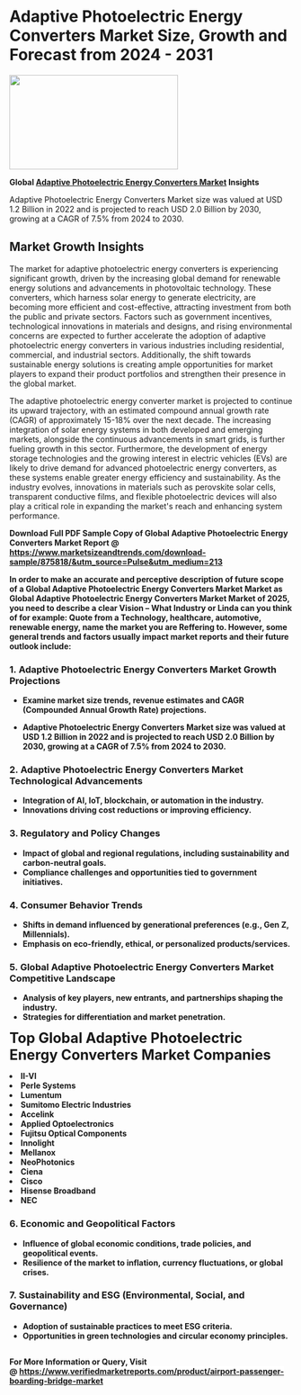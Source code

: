 <H1>Adaptive Photoelectric Energy Converters Market Size, Growth and Forecast from 2024 - 2031</H1><img class="aligncenter size-medium wp-image-584254" src="https://thirdeyenews.in/wp-content/uploads/2024/09/Global-Market-Research-300x168.jpeg" alt="" width="300" height="168" /><p><strong>Global&nbsp;<a href="https://www.marketsizeandtrends.com/download-sample/875818/&amp;utm_source=Pulse&amp;utm_medium=213">Adaptive Photoelectric Energy Converters Market</a> Insights</strong></p><p>Adaptive Photoelectric Energy Converters Market size was valued at USD 1.2 Billion in 2022 and is projected to reach USD 2.0 Billion by 2030, growing at a CAGR of 7.5% from 2024 to 2030.</p><p><h2>Market Growth Insights</h2> <p>The market for adaptive photoelectric energy converters is experiencing significant growth, driven by the increasing global demand for renewable energy solutions and advancements in photovoltaic technology. These converters, which harness solar energy to generate electricity, are becoming more efficient and cost-effective, attracting investment from both the public and private sectors. Factors such as government incentives, technological innovations in materials and designs, and rising environmental concerns are expected to further accelerate the adoption of adaptive photoelectric energy converters in various industries including residential, commercial, and industrial sectors. Additionally, the shift towards sustainable energy solutions is creating ample opportunities for market players to expand their product portfolios and strengthen their presence in the global market.</p> <p><strong></strong></p> <p>The adaptive photoelectric energy converter market is projected to continue its upward trajectory, with an estimated compound annual growth rate (CAGR) of approximately 15-18% over the next decade. The increasing integration of solar energy systems in both developed and emerging markets, alongside the continuous advancements in smart grids, is further fueling growth in this sector. Furthermore, the development of energy storage technologies and the growing interest in electric vehicles (EVs) are likely to drive demand for advanced photoelectric energy converters, as these systems enable greater energy efficiency and sustainability. As the industry evolves, innovations in materials such as perovskite solar cells, transparent conductive films, and flexible photoelectric devices will also play a critical role in expanding the market's reach and enhancing system performance.</p> <p><strong></p><p><span class=""><strong>Download Full PDF Sample Copy of Global Adaptive Photoelectric Energy Converters Market Report</strong> @ <a href="https://www.marketsizeandtrends.com/download-sample/875818/&amp;utm_source=Pulse&amp;utm_medium=213" target="_blank">https://www.marketsizeandtrends.com/download-sample/875818/&amp;utm_source=Pulse&amp;utm_medium=213</a></span></p><p>In order to make an accurate and perceptive description of future scope of a Global&nbsp;Adaptive Photoelectric Energy Converters Market Market as Global&nbsp;Adaptive Photoelectric Energy Converters Market Market of 2025, you need to describe a clear Vision &ndash; What Industry or Linda can you think of for example: Quote from a Technology, healthcare, automotive, renewable energy, name the market you are Reffering to. However, some general trends and factors usually impact market reports and their future outlook include:</p><h3>1.&nbsp;<strong>Adaptive Photoelectric Energy Converters Market Growth Projections</strong></h3><ul><li>Examine market size trends, revenue estimates and CAGR (Compounded Annual Growth Rate) projections.</li><li><p>Adaptive Photoelectric Energy Converters Market size was valued at USD 1.2 Billion in 2022 and is projected to reach USD 2.0 Billion by 2030, growing at a CAGR of 7.5% from 2024 to 2030.</p></li></ul><h3>2.&nbsp;<strong>Adaptive Photoelectric Energy Converters Market Technological Advancements</strong></h3><ul><li>Integration of AI, IoT, blockchain, or automation in the industry.</li><li>Innovations driving cost reductions or improving efficiency.</li></ul><h3>3.&nbsp;<strong>Regulatory and Policy Changes</strong></h3><ul><li>Impact of global and regional regulations, including sustainability and carbon-neutral goals.</li><li>Compliance challenges and opportunities tied to government initiatives.</li></ul><h3>4.&nbsp;<strong>Consumer Behavior Trends</strong></h3><ul><li>Shifts in demand influenced by generational preferences (e.g., Gen Z, Millennials).</li><li>Emphasis on eco-friendly, ethical, or personalized products/services.</li></ul><h3>5.&nbsp;<strong>Global Adaptive Photoelectric Energy Converters Market Competitive Landscape</strong></h3><ul><li>Analysis of key players, new entrants, and partnerships shaping the industry.</li><li>Strategies for differentiation and market penetration.</li></ul><p data-pm-slice="1 1 []"><span style="color: inherit; font-family: inherit; font-size: 25px;">Top Global Adaptive Photoelectric Energy Converters Market Companies</span></p><div class="" data-test-id=""><p><li>II-VI</li><li> Perle Systems</li><li> Lumentum</li><li> Sumitomo Electric Industries</li><li> Accelink</li><li> Applied Optoelectronics</li><li> Fujitsu Optical Components</li><li> Innolight</li><li> Mellanox</li><li> NeoPhotonics</li><li> Ciena</li><li> Cisco</li><li> Hisense Broadband</li><li> NEC</li></p></div><h3>6.&nbsp;<strong>Economic and Geopolitical Factors</strong></h3><ul><li>Influence of global economic conditions, trade policies, and geopolitical events.</li><li>Resilience of the market to inflation, currency fluctuations, or global crises.</li></ul><h3>7.&nbsp;<strong>Sustainability and ESG (Environmental, Social, and Governance)</strong></h3><ul><li>Adoption of sustainable practices to meet ESG criteria.</li><li>Opportunities in green technologies and circular economy principles.</li></ul><h2><strong style="font-size: 14px;">For More Information or Query, Visit @&nbsp;</strong><a style="background-color: #ffffff; font-size: 14px;" href="https://www.marketsizeandtrends.com/report/adaptive-photoelectric-energy-converters-market/" target="_blank">https://www.verifiedmarketreports.com/product/airport-passenger-boarding-bridge-market</a></h2>
